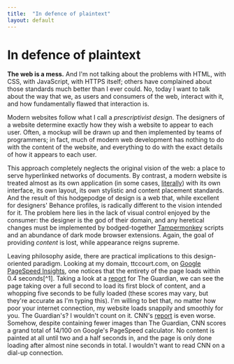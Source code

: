 ```yaml
---
title:  "In defence of plaintext"
layout: default
---
```


# In defence of plaintext

**The web is a mess.** And I'm not talking about the problems with HTML, with CSS, with JavaScript, with HTTPS itself; others have complained about those standards much better than I ever could. No, today I want to talk about the way that we, as users and consumers of the web, interact with it, and how fundamentally flawed that interaction is.

Modern websites follow what I call a *prescriptivist design*. The designers of a website determine exactly how they wish a website to appear to each user. Often, a mockup will be drawn up and then implemented by teams of programmers; in fact, much of modern web development has nothing to do with the content of the website, and everything to do with the exact details of how it appears to each user. 

This approach completely neglects the original vision of the web: a place to serve hyperlinked networks of documents. By contrast, a modern website is treated almost as its own application (in some cases, [literally](https://en.wikipedia.org/wiki/Progressive_web_application)) with its own interface, its own layout, its own stylistic and content placement standards. And the result of this hodgepodge of design is a web that, while excellent for designers' Behance profiles, is radically different to the vision intended for it. The problem here lies in the lack of visual control enjoyed by the consumer: the designer is the god of their domain, and any heretical changes must be implemented by bodged-together [Tampermonkey](https://www.tampermonkey.net/) scripts and an abundance of dark mode browser extensions. Again, the goal of providing *content* is lost, while appearance reigns supreme.

Leaving philosophy aside, there are practical implications to this design-oriented paradigm. Looking at my domain, ttccourt.com, on [Google PageSpeed Insights](https://developers.google.com/speed/pagespeed/insights/?url=ttccourt.com&tab=desktop), one notices that the entirety of the page loads within 0.4 seconds[^1]. Taking a look at a [report](https://developers.google.com/speed/pagespeed/insights/?url=theguardian.com&tab=desktop) for The Guardian, we can see the page taking over a full second to load its first block of content, and a whopping five seconds to be fully loaded (these scores may vary, but they're accurate as I'm typing this). I'm willing to bet that, no matter how poor your internet connection, my website loads snappily and smoothly for you. The Guardian's? I wouldn't count on it. CNN's [report]() is even worse. Somehow, despite containing fewer images than The Guardian, CNN scores a grand total of 14/100 on Google's PageSpeed calculator. No content is painted at all until two and a half seconds in, and the page is only done loading after almost nine seconds in total. I wouldn't want to read CNN on a dial-up connection.


